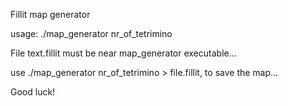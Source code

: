 Fillit map generator

usage: ./map_generator nr_of_tetrimino

File text.fillit must be near map_generator executable...

use ./map_generator nr_of_tetrimino > file.fillit, to save the map...

Good luck!
